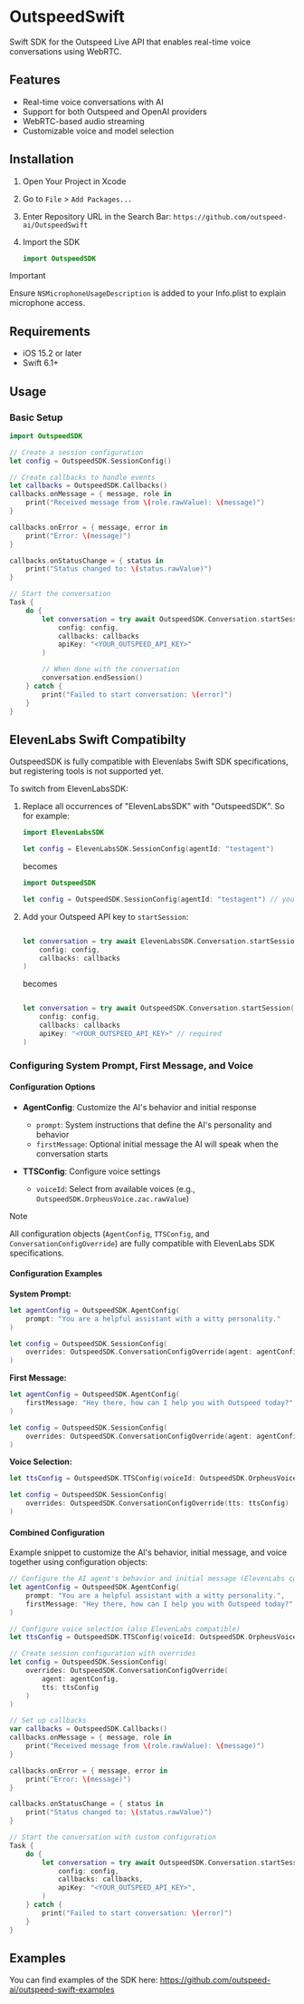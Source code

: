 # OutspeedSwift

Swift SDK for the Outspeed Live API that enables real-time voice conversations using WebRTC.

## Features

- Real-time voice conversations with AI
- Support for both Outspeed and OpenAI providers
- WebRTC-based audio streaming
- Customizable voice and model selection

## Installation

1. Open Your Project in Xcode
2. Go to `File` > `Add Packages...`
3. Enter Repository URL in the Search Bar: `https://github.com/outspeed-ai/OutspeedSwift`
4. Import the SDK

   ```swift
   import OutspeedSDK
   ```

> [!IMPORTANT]
> Ensure `NSMicrophoneUsageDescription` is added to your Info.plist to explain microphone access.

## Requirements

- iOS 15.2 or later
- Swift 6.1+

## Usage

### Basic Setup

```swift
import OutspeedSDK

// Create a session configuration
let config = OutspeedSDK.SessionConfig()

// Create callbacks to handle events
let callbacks = OutspeedSDK.Callbacks()
callbacks.onMessage = { message, role in
    print("Received message from \(role.rawValue): \(message)")
}

callbacks.onError = { message, error in
    print("Error: \(message)")
}

callbacks.onStatusChange = { status in
    print("Status changed to: \(status.rawValue)")
}

// Start the conversation
Task {
    do {
        let conversation = try await OutspeedSDK.Conversation.startSession(
            config: config,
            callbacks: callbacks
            apiKey: "<YOUR_OUTSPEED_API_KEY>"
        )

        // When done with the conversation
        conversation.endSession()
    } catch {
        print("Failed to start conversation: \(error)")
    }
}
```

## ElevenLabs Swift Compatibilty

OutspeedSDK is fully compatible with Elevenlabs Swift SDK specifications, but registering tools is not supported yet.

To switch from ElevenLabsSDK:

1. Replace all occurrences of "ElevenLabsSDK" with "OutspeedSDK". So for example:

   ```swift
   import ElevenLabsSDK

   let config = ElevenLabsSDK.SessionConfig(agentId: "testagent")
   ```

   becomes

   ```swift
   import OutspeedSDK

   let config = OutspeedSDK.SessionConfig(agentId: "testagent") // you can even skip agentId
   ```

2. Add your Outspeed API key to `startSession`:

   ```swift

   let conversation = try await ElevenLabsSDK.Conversation.startSession(
       config: config,
       callbacks: callbacks
   )
   ```

   becomes

   ```swift

   let conversation = try await OutspeedSDK.Conversation.startSession(
       config: config,
       callbacks: callbacks
       apiKey: "<YOUR_OUTSPEED_API_KEY>" // required
   )
   ```

### Configuring System Prompt, First Message, and Voice

#### Configuration Options

- **AgentConfig**: Customize the AI's behavior and initial response

  - `prompt`: System instructions that define the AI's personality and behavior
  - `firstMessage`: Optional initial message the AI will speak when the conversation starts

- **TTSConfig**: Configure voice settings

  - `voiceId`: Select from available voices (e.g., `OutspeedSDK.OrpheusVoice.zac.rawValue`)

> [!NOTE]
> All configuration objects (`AgentConfig`, `TTSConfig`, and `ConversationConfigOverride`) are fully compatible with ElevenLabs SDK specifications.

#### Configuration Examples

**System Prompt:**

```swift
let agentConfig = OutspeedSDK.AgentConfig(
    prompt: "You are a helpful assistant with a witty personality."
)

let config = OutspeedSDK.SessionConfig(
    overrides: OutspeedSDK.ConversationConfigOverride(agent: agentConfig)
)
```

**First Message:**

```swift
let agentConfig = OutspeedSDK.AgentConfig(
    firstMessage: "Hey there, how can I help you with Outspeed today?"
)

let config = OutspeedSDK.SessionConfig(
    overrides: OutspeedSDK.ConversationConfigOverride(agent: agentConfig)
)
```

**Voice Selection:**

```swift
let ttsConfig = OutspeedSDK.TTSConfig(voiceId: OutspeedSDK.OrpheusVoice.zac.rawValue)

let config = OutspeedSDK.SessionConfig(
    overrides: OutspeedSDK.ConversationConfigOverride(tts: ttsConfig)
)
```

#### Combined Configuration

Example snippet to customize the AI's behavior, initial message, and voice together using configuration objects:

```swift
// Configure the AI agent's behavior and initial message (ElevenLabs compatible)
let agentConfig = OutspeedSDK.AgentConfig(
    prompt: "You are a helpful assistant with a witty personality.",
    firstMessage: "Hey there, how can I help you with Outspeed today?"
)

// Configure voice selection (also ElevenLabs compatible)
let ttsConfig = OutspeedSDK.TTSConfig(voiceId: OutspeedSDK.OrpheusVoice.zac.rawValue)

// Create session configuration with overrides
let config = OutspeedSDK.SessionConfig(
    overrides: OutspeedSDK.ConversationConfigOverride(
        agent: agentConfig,
        tts: ttsConfig
    )
)

// Set up callbacks
var callbacks = OutspeedSDK.Callbacks()
callbacks.onMessage = { message, role in
    print("Received message from \(role.rawValue): \(message)")
}

callbacks.onError = { message, error in
    print("Error: \(message)")
}

callbacks.onStatusChange = { status in
    print("Status changed to: \(status.rawValue)")
}

// Start the conversation with custom configuration
Task {
    do {
        let conversation = try await OutspeedSDK.Conversation.startSession(
            config: config,
            callbacks: callbacks,
            apiKey: "<YOUR_OUTSPEED_API_KEY>",
        )
    } catch {
        print("Failed to start conversation: \(error)")
    }
}
```

## Examples

You can find examples of the SDK here: https://github.com/outspeed-ai/outspeed-swift-examples
